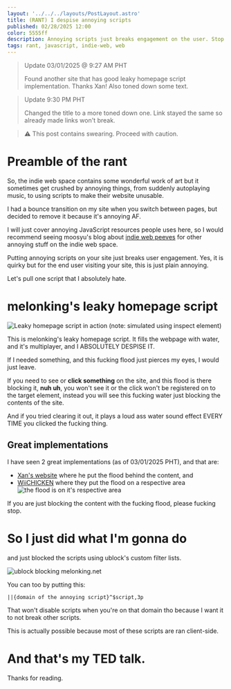 ```yaml
---
layout: '../../../layouts/PostLayout.astro'
title: (RANT) I despise annoying scripts
published: 02/28/2025 12:00
color: 5555ff
description: Annoying scripts just breaks engagement on the user. Stop it.
tags: rant, javascript, indie-web, web
---
```


> <p class="text-xs">Update 03/01/2025 @ 9:27 AM PHT</p>
> Found another site that has good leaky homepage script implementation. Thanks Xan!
> Also toned down some text.

> <p class="text-xs">Update 9:30 PM PHT</p>
> Changed the title to a more toned down one. Link stayed the same so already made links won't break.

> ⚠️ This post contains swearing. Proceed with caution.

# Preamble of the rant

So, the indie web space contains some wonderful work of art but it sometimes get crushed by annoying things,
from suddenly autoplaying music, to using scripts to make their website unusable.

I had a bounce transition on my site when you switch between pages, but decided to remove it because it's
annoying AF. 

I will just cover annoying JavaScript resources people uses here, so I would recommend seeing moosyu's blog
about [indie web peeves](https://moosyu.nekoweb.org/pages/blog/indie_web_gripes/) for other annoying stuff
on the indie web space.

Putting annoying scripts on your site just breaks user engagement. Yes, it is quirky but for the end user
visiting your site, this is just plain annoying.

Let's pull one script that I absolutely hate.

# melonking's leaky homepage script
![Leaky homepage script in action (note: simulated using inspect element)](/imgs/posts/annoying-scripts-should-be-gone/image2.png)

This is melonking's leaky homepage script. It fills the webpage with water, and it's multiplayer, and
I ABSOLUTELY DESPISE IT.

If I needed something, and this fucking flood just pierces my eyes, I would just leave.

If you need to see or **click something** on the site, and this flood is there blocking it, **nuh uh**,
you won't see it or the click won't be registered on to the target element, instead you will see this
fucking water just blocking the contents of the site.

And if you tried clearing it out, it plays a loud ass water sound effect EVERY TIME you clicked the fucking
thing.

## Great implementations
I have seen 2 great implementations (as of 03/01/2025 PHT), and that are:
- [Xan's website](https://xan.lol/) where he put the flood behind
the content, and
- [WiiCHICKEN](https://wiggle.monster) where they put the flood on a respective area
  ![the flood is on it's respective area](/imgs/posts/annoying-scripts-should-be-gone/image3.png)

If you are just blocking the content with the fucking flood, please fucking stop.

# So I just did what I'm gonna do
and just blocked the scripts using ublock's custom filter lists.

![ublock blocking melonking.net](/imgs/posts/annoying-scripts-should-be-gone/image.png)

You can too by putting this:
```
||{domain of the annoying script}^$script,3p
```

That won't disable scripts when you're on that domain tho because I want it to not break other scripts.

This is actually possible because most of these scripts are ran client-side.

# And that's my TED talk.
Thanks for reading.